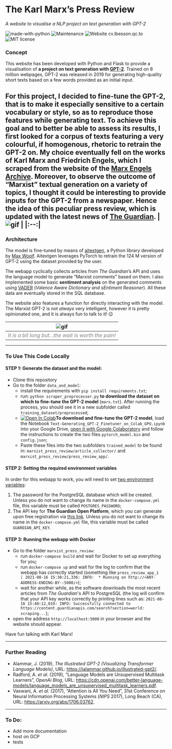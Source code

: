 # The Karl Marx’s Press Review

_A website to visualise a NLP project on text generation with GPT-2_

![made-with-python](https://img.shields.io/badge/Made%20with-Python-1f425f.svg) ![Maintenance](https://img.shields.io/badge/Maintained%3F-yes-green.svg) ![Website cv.lbesson.qc.to](https://img.shields.io/website-up-down-green-red/http/cv.lbesson.qc.to.svg) ![MIT license](https://img.shields.io/badge/License-MIT-blue.svg)



### Concept
This website has been developed with Python and Flask to provide a visualisation of **a project on text generation with [GPT-2](https://openai.com/blog/better-language-models/)**. Trained on 8 million webpages, GPT-2 was released in 2019 for generating high-quality short texts based on a few words provided as an initial input. 

For this project, I decided to **fine-tune the GPT-2**, that is to make it especially sensitive to a certain vocabulary or style, so as to reproduce those features while generating text. To achieve this goal and to better be able to assess its results, I first looked for **a corpus of texts featuring a very colourful, if homogenous, rhetoric** to retrain the GPT-2 on. My choice eventually fell on the works of Karl Marx and Friedrich Engels, which I scraped from the website of the [Marx Engels Archive](https://marxists.architexturez.net/archive/marx/index.htm). Moreover, to observe the outcome of “Marxist” textual generation on a variety of topics, I thought it could be interesting to **provide inputs for the GPT-2 from a newspaper**. Hence the idea of this peculiar press review, which is updated with the latest news of [The Guardian](https://www.theguardian.com).
| ![gif](./press-review.gif) |
|:--:|
---
### Architecture
The model is fine-tuned by means of [aitextgen](https://docs.aitextgen.io/), a Python library developed by [Max Woolf](https://github.com/minimaxir). Aitextgen leverages PyTorch to retrain the 124 M version of GPT-2 using the dataset provided by the user. 

The webapp cyclically collects articles from _The Guardian_’s API and uses the language model to generate “Marxist comments” based on them. I also implemented some basic **sentiment analysis** on the generated comments using [VADER](https://github.com/cjhutto/vaderSentiment) (_Valence Aware Dictionary and sEntiment Reasoner_). All these data are eventually stored in the SQL database.

The website also features a function for directly interacting with the model. The Marxist GPT-2 is not _always_ very intelligent, however it is pretty opinionated one, and it is always fun to talk to it! 😉   

| ![gif](./generator.gif) |
|:--:|
|<span style="color:grey"><i>It is a bit long but...the wait is worth the pain!</i></span>|

---
### To Use This Code Locally
#### STEP 1: Generate the dataset and the model:

- Clone this repository
- Go to the folder `data_and_model`:
  - install the requirements with `pip install requirements.txt`;
  - run: `python scraper_preprocesser.py` **to download the dataset on which to fine-tune the GPT-2 model** (`marx.txt`). After running the process, you should see it in a new subfolder called `training_dataset/preprocessed`;
  - [![Open In Colab](https://colab.research.google.com/assets/colab-badge.svg)](https://colab.research.google.com/github/Naereen/badges)**To download and fine-tune the GPT-2 model**, load the Notebook `Text-Generating_GPT-2_Finetuner_on_Colab_GPU.ipynb` into your Google Drive, <u>open it with Google Colaboratory</u> and follow the instructions to create the two files `pytorch_model.bin` and `config.json`;
  - Paste these files into the two subfolders `trained_model` to be found in: `marxist_press_review/article_collector/` and `marxist_press_review/press_review_app/`.

#### STEP 2: Setting the required environment variables

In order for this webapp to work, you will need to set <u> two environment variables</u>:
1. The password for the PostgreSQL database which will be created. Unless you do not want to change its name in the `docker-compose.yml` file, this variable must be called `POSTGRES_PASSWORD`;
2. The API key for **The Guardian Open Platform**, which you can generate upon free registration via [this link](https://bonobo.capi.gutools.co.uk/register/developer).  Unless you do not want to change its name in the `docker-compose.yml` file, this variable must be called `GUARDIAN_API_KEY`.

#### STEP 3: Running the webapp with Docker

- Go to the folder `marxist_press_review`:
  - run `docker-compose build` and wait for Docker to set up everything for you;
  - run `docker-compose up` and wait for the log to confirm that the webapp has correctly started (something like `press_review_app_1   | 2021-08-16 15:38:21,336: INFO:  * Running on http://<ANY-ADDRESS-ENDING-BY-:5000/>`);
  - wait for another while, as the software downloads the most recent articles from _The Guardian_'s API to PostgreSQL (the log will confirm that your API key works correctly by printing lines such as: `2021-08-16 15:40:12,819: INFO: Successfully connected to https://content.guardianapis.com/search?section=world: scraping...`);
- open the address `http://localhost:5000` in your browser and the website should appear. 

Have fun talking with Karl Marx!

---

### Further Reading

* Alammar, J. (2019), *The Illustrated GPT-2 (Visualizing Transformer Language Models)*, URL: https://jalammar.github.io/illustrated-gpt2/.
* Radford, A. *et al.* (2019), “Language Models are Unsupervised Multitask Learners”, *OpenAi Blog*, URL: https://cdn.openai.com/better-language-models/language_models_are_unsupervised_multitask_learners.pdf.
* Vaswani, A. *et al.* (2017), “Attention is All You Need”, 31st Conference on Neural Information Processing Systems (*NIPS* 2017), Long Beach (CA), URL: https://arxiv.org/abs/1706.03762.

---
### To Do:
- Add more documentation
- host on GCP
- tests

